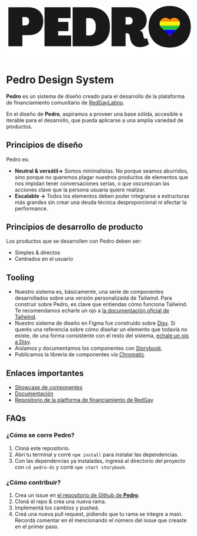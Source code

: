 ![Logo de Pedro](public/StorybookLogo.png)
# Pedro Design System 

**Pedro** es un sistema de diseño creado para el desarrollo de la plataforma de financiamiento comunitario de [RedGayLatino](https://www.redgaylatino.org/). 

En el diseño de **Pedro**, aspiramos a proveer una base sólida, accesible e iterable para el desarrollo, que pueda aplicarse a una amplia variedad de productos. 

## Principios de diseño

Pedro es:

- **Neutral & versátil→**  Somos minimalistas. No porque seamos aburridos, sino porque no queremos plagar nuestros productos de elementos que nos impidan tener conversaciones serias, o que oscurezcan las acciones clave que la persona usuaria quiere realizar.
- **Escalable →** Todos los elementos deben poder integrarse a estructuras más grandes sin crear una deuda técnica desproporcional ni afectar la performance.

## Principios de desarrollo de producto

Los productos que se desarrollen con Pedro deben ser:

- Simples & directos
- Centrados en el usuario

## Tooling

- Nuestro sistema es, básicamente, una serie de componentes desarrollados sobre una versión personalizada de Tailwind. Para construir sobre Pedro, es clave que entiendas cómo funciona Tailwind. Te recomendamos echarle un ojo a [la documentación oficial de Tailwind](https://tailwindcss.com/docs).
- Nuestro sistema de diseño en Figma fue construido sobre [Disy](https://www.disy.design/). Si querés una referencia sobre cómo diseñar un elemento que todavía no existe, de una forma consistente con el resto del sistema, [echale un ojo a Disy](https://www.figma.com/file/usqAh1FfAVsiGIbSKUKyQ7/Disy-%E2%80%94-Preview-1.1?node-id=317%3A3322).
- Aislamos y documentamos los componentes con [Storybook](https://storybook.js.org).
- Publicamos la librería de componentes vía [Chromatic](https://chromatic.com)

## Enlaces importantes
- [Showcase de componentes](https://www.chromatic.com/library?appId=63449c2a6e6875570f288cb5&main=%3Cmain%3E)
- [Documentación](https://main--63449c2a6e6875570f288cb5.chromatic.com/)
- [Repositorio de la platforma de financiamiento de RedGay]()

## FAQs

### ¿Cómo se corre Pedro?

1. Cloná este repositorio.
2. Abrí tu terminal y corré `npm install` para instalar las dependencias.
3. Con las dependencias ya instaladas, ingresá al directorio del proyecto con `cd pedro-ds` y corré `npm start storybook`.
### ¿Cómo contribuir?

1. Crea un issue en [el repositorio de Github de **Pedro**](https://github.com/postdigitalist/pedro-ds). 
2. Cloná el repo & crea una nueva rama.
3. Implementá los cambios y pusheá.
4. Creá una nueva pull request, pidiendo que tu rama se integre a main. Recordá comentar en él mencionando el número del issue que creaste en el primer paso.
